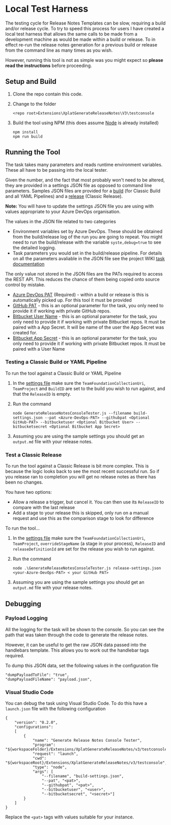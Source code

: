 # Local Test Harness
The testing cycle for Release Notes Templates can be slow, requiring a build and/or release cycle. To try to speed this process for users I have created a local test harness that allows the same calls to be made from a development machine as would be made within a build or release. To in effect re-run the release notes generation for a previous build or release from the command line as many times as you wish.

However, running this tool is not as simple was you might expect so **please read the instructions** before proceeding.

## Setup and Build
1. Clone the repo contain this code.
1. Change to the folder

   `<repo root>Extensions\XplatGenerateReleaseNotes\V3\testconsole`
1. Build the tool using NPM (this does assume [Node](https://nodejs.org/en/download/_) is already installed)
   ```
   npm install
   npm run build
   ```

## Running the Tool
The task takes many parameters and reads runtime environment variables. These all have to be passing into the local tester. 

Given the number, and the fact that most probably won't need to be altered, they are provided in a settings JSON file as opposed to command line parameters. Samples JSON files are provided for a [build](build-settings.json) (for Classic Build and all YAML Pipelines) and a [release](release-settings.json) (Classic Release).

**Note:** You will have to update the settings JSON file you are using with values appropriate to your Azure DevOps organisation.

The values in the JSON file related to two categories
- Environment variables set by Azure DevOps. These should be obtained from the build/release log of the run you are going to repeat. You might need to run the build/release with the variable `syste,debug=true` to see the detailed logging.
- Task parameters you would set in the build/release pipeline. For details on all the parameters avaliable in the JSON file see the project WIKI [task documentation](https://github.com/rfennell/AzurePipelines/wiki/GenerateReleaseNotes---Node-based-Cross-Platform-Task) 

The only value not stored in the JSON files are the PATs required to access the REST API. This reduces the chance of them being copied onto source control by mistake.

- [Azure DevOps PAT](https://docs.microsoft.com/en-us/azure/devops/organizations/accounts/use-personal-access-tokens-to-authenticate?view=azure-devops&tabs=preview-page) (Required) - within a build or release is this is automatically picked up. For this tool it must be provided
- [GitHub PAT](https://docs.github.com/en/github/authenticating-to-github/creating-a-personal-access-token) - this is an optional parameter for the task, you only need to provide it if working with private GitHub repos.
- [Bitbucket User Name](https://support.atlassian.com/bitbucket-cloud/docs/app-passwords/?_ga=2.216122326.1721502558.1595774436-1359824809.1581077155) - this is an optional parameter for the task, you only need to provide it if working with private Bitbucket repos. It must be paired with a App Secret. It will be name of the user the App Secret was created for.
- [Bitbucket App Secret](https://support.atlassian.com/bitbucket-cloud/docs/app-passwords/?_ga=2.216122326.1721502558.1595774436-1359824809.1581077155) - this is an optional parameter for the task, you only need to provide it if working with private Bitbucket repos. It must be paired with a User Name

### Testing a Classic Build or YAML Pipeline
To run the tool against a Classic Build or YAML Pipeline

1. In the [settings file](build-settings.json) make sure the `TeamFoundationCollectionUri`, `TeamProject` and `BuildID` are set to the build you wish to run against, and that the `ReleaseID` is empty.
1. Run the command

   `node GenerateReleaseNotesConsoleTester.js --filename build-settings.json --pat <Azure-DevOps-PAT> --githubpat <Optional GitHub-PAT> --bitbucketuser <Optional Bitbucket User> --bitbucketsecret <Optional Bitbucket App Secret>`
1. Assuming you are using the sample settings you should get an `output.md` file with your release notes.

### Test a Classic Release
To run the tool against a Classic Release is bit more complex. This is because the logic looks back to see the most recent successful run. So if you release ran to completion you will get no release notes as there has been no changes.

You have two options:
- Allow a release a trigger, but cancel it. You can then use its `ReleaseID` to compare with the last release
- Add a stage to your release this is skipped, only run on a manual request and use this as the comparison stage to look for difference

To run the tool...
1. In the [settings file](release-settings.json) make sure the `TeamFoundationCollectionUri`, `TeamProject`, `overrideStageName` (a stage in your process), `ReleaseID` and `releaseDefinitionId` are set for the release you wish to run against.
1. Run the command

   `node .\GenerateReleaseNotesConsoleTester.js release-settings.json <your-Azure-DevOps-PAT> < your GitHub PAT>`
1. Assuming you are using the sample settings you should get an `output.md` file with your release notes.


## Debugging
### Payload Logging
All the logging for the task will be shown to the console. So you can see the path that was taken through the code to generate the release notes.

However, it can be useful to get the raw JSON data passed into the handlebars template. This allows you to work out the handlebar tags required.

To dump this JSON data, set the following values in the configuration file

```
"dumpPayloadToFile": "true",
"dumpPayloadFileName": "payload.json",
```

### Visual Studio Code
You can debug the task using Visual Studio Code. To do this have a `launch.json` file with the following configuration

```
{
    "version": "0.2.0",
    "configurations":
    [
        {
            "name": "Generate Release Notes Console Tester",
            "program": "${workspaceFolder}/Extensions/XplatGenerateReleaseNotes/v3/testconsole/GenerateReleaseNotesConsoleTester.js",
            "request": "launch",
            "cwd": "${workspaceRoot}/Extensions/XplatGenerateReleaseNotes/v3/testconsole",
            "type": "node",
            "args": [
                "--filename", "build-settings.json",
                "--pat", "<pat>",
                "--githubpat", "<pat>",
                "--bitbucketuser", "<user>",
                "--bitbucketsecret", "<secret>"]
        }
    ]
}
```

Replace the `<pat>` tags with values suitable for your instance.